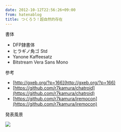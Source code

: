 ```yaml
---
date: 2012-10-12T22:56:26+09:00
from: hatenablog
title: つくろう！超自然的存在
---
```

<script async class="speakerdeck-embed" data-id="507820a8c94f350002046e25" data-ratio="1.3333333333333333" src="//speakerdeck.com/assets/embed.js"></script>

書体

- DFP隷書体
- ヒラギノ角ゴ Std
- Yanone Kaffeesatz
- Bitstream Vera Sans Mono

参考

- [http://gxeb.org/?p=166](http://gxeb.org/?p=166)
- [https://github.com/r7kamura/chatroid](https://github.com/r7kamura/chatroid)
- [https://github.com/r7kamura/iremocon](https://github.com/r7kamura/iremocon)

発表風景

![](http://i.gifboom.com/medias/eaa2a03c30b7489fb10301de1bf2f8a9@2x.gif)

